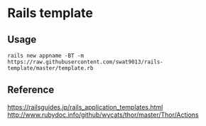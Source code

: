 Rails template
==============

## Usage
```
rails new appname -BT -m https://raw.githubusercontent.com/swat9013/rails-template/master/template.rb
```

## Reference
https://railsguides.jp/rails_application_templates.html
http://www.rubydoc.info/github/wycats/thor/master/Thor/Actions
